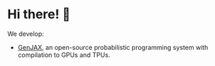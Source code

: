 # Hi there! 🎲

We develop:
* [GenJAX](https://github.com/genjax-dev/genjax-chi), an open-source probabilistic programming system with compilation to GPUs and TPUs.
